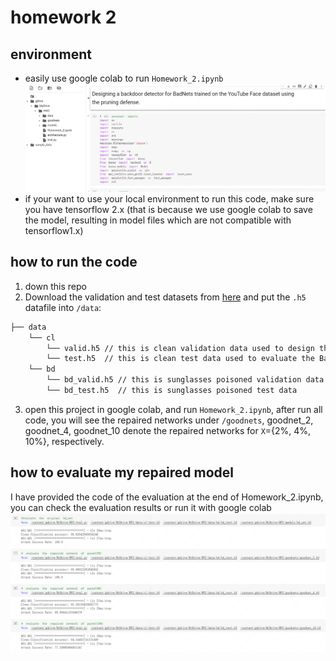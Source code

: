 # homework 2

## environment
- easily use google colab to run `Homework_2.ipynb`
![colab](\figures\colab.png)
- if your want to use your local environment to run this code, make sure you have tensorflow 2.x (that is because we use google colab to save the model, resulting in model files which are not compatible with tensorflow1.x)

## how to run the code
1. down this repo
2. Download the validation and test datasets from [here](https://drive.google.com/drive/folders/1Rs68uH8Xqa4j6UxG53wzD0uyI8347dSq?usp=sharing) and put the `.h5` datafile into `/data`:
```bash
├── data 
    └── cl
        └── valid.h5 // this is clean validation data used to design the defense
        └── test.h5  // this is clean test data used to evaluate the BadNet
    └── bd
        └── bd_valid.h5 // this is sunglasses poisoned validation data
        └── bd_test.h5  // this is sunglasses poisoned test data
```
3. open this project in google colab, and run `Homework_2.ipynb`, after run all code, you will see the repaired networks under `/goodnets`, goodnet_2, goodnet_4, goodnet_10 denote the repaired networks for `X`={2%, 4%, 10%}, respectively.


## how to evaluate my repaired model
I have provided the code of the evaluation at the end of Homework_2.ipynb, you can check the evaluation results or run it with google colab
![eval](\figures\eval.png)